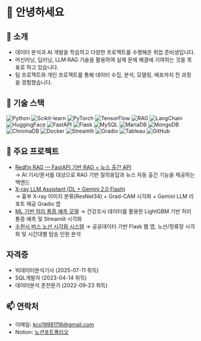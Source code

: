 # 👋 안녕하세요

## 💁 소개
- 데이터 분석과 AI 개발을 학습하고 다양한 프로젝트를 수행해온 취업 준비생입니다.
- 머신러닝, 딥러닝, LLM·RAG 기술을 활용하여 실제 문제 해결에 기여하는 것을 목표로 하고 있습니다.
- 팀 프로젝트와 개인 프로젝트를 통해 데이터 수집, 분석, 모델링, 배포까지 전 과정을 경험했습니다.

## 🔨 기술 스택

![Python](https://img.shields.io/badge/Python-3776AB?style=for-the-badge&logo=python&logoColor=white)
![Scikit-learn](https://img.shields.io/badge/Scikit--Learn-F7931E?style=for-the-badge&logo=scikit-learn&logoColor=white)
![PyTorch](https://img.shields.io/badge/PyTorch-EE4C2C?style=for-the-badge&logo=pytorch&logoColor=white)
![TensorFlow](https://img.shields.io/badge/TensorFlow-FF6F00?style=for-the-badge&logo=tensorflow&logoColor=white)
![RAG](https://img.shields.io/badge/RAG-4B8BBE?style=for-the-badge&logo=openai&logoColor=white)
![LangChain](https://img.shields.io/badge/LangChain-1C3C3C?style=for-the-badge&logo=chainlink&logoColor=white)
![HuggingFace](https://img.shields.io/badge/HuggingFace-FFD21E?style=for-the-badge&logo=huggingface&logoColor=black)
![FastAPI](https://img.shields.io/badge/FastAPI-009688?style=for-the-badge&logo=fastapi&logoColor=white)
![Flask](https://img.shields.io/badge/Flask-000000?style=for-the-badge&logo=flask&logoColor=white)
![MySQL](https://img.shields.io/badge/MySQL-4479A1?style=for-the-badge&logo=mysql&logoColor=white)
![MariaDB](https://img.shields.io/badge/MariaDB-003545?style=for-the-badge&logo=mariadb&logoColor=white)
![MongoDB](https://img.shields.io/badge/MongoDB-47A248?style=for-the-badge&logo=mongodb&logoColor=white)
![ChromaDB](https://img.shields.io/badge/ChromaDB-0088CC?style=for-the-badge&logo=databricks&logoColor=white)
![Docker](https://img.shields.io/badge/Docker-2496ED?style=for-the-badge&logo=docker&logoColor=white)
![Streamlit](https://img.shields.io/badge/Streamlit-FF4B4B?style=for-the-badge&logo=streamlit&logoColor=white)
![Gradio](https://img.shields.io/badge/Gradio-FFB000?style=for-the-badge&logo=googlecolab&logoColor=black)
![Tableau](https://img.shields.io/badge/Tableau-E97627?style=for-the-badge&logo=tableau&logoColor=white)
![GitHub](https://img.shields.io/badge/GitHub-181717?style=for-the-badge&logo=github&logoColor=white)


## 📌 주요 프로젝트
- [Redfin RAG — FastAPI 기반 RAG + 뉴스 출간 API](https://github.com/team-spark-code/redfin_rag)  
  → AI 기사/문서를 대상으로 RAG 기반 질의응답과 뉴스 자동 출간 기능을 제공하는 백엔드  
- [X-ray LLM Assistant (DL + Gemini 2.0 Flash)](https://github.com/merware4969/xray-llm-assistant-app)  
  → 흉부 X-ray 이미지 분류(ResNet34) + Grad-CAM 시각화 + Gemini LLM 리포트 제공 Gradio 앱  
- [ML 기반 허리 통증 예측 모델](https://github.com/merware4969/back-pain-ml-app) 
  → 건강조사 데이터를 활용한 LightGBM 기반 허리 통증 예측 및 Streamlit 시각화  
- [수원시 버스 노선 시각화 시스템](https://github.com/dzknight/bus)
  → 공공데이터 기반 Flask 웹 앱, 노선/정류장 시각화 및 시간대별 탑승 인원 분석

## 자격증
- 빅데이터분석기사 (2025-07-11 취득)
- SQL개발자 (2023-04-14 취득)
- 데이터분석 준전문가 (2022-09-23 취득)

## 📫 연락처
- 이메일: kco19981116@gmail.com
- Notion: [노션포트폴리오](https://excellent-antique-5b2.notion.site/c356fc5636504339abb8fadc9bd82ec2?pvs=74)
